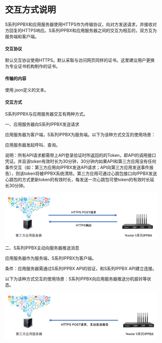 # 交互方式说明

S系列IPPBX和应用服务器使用HTTPS作为传输协议，向对方发送请求，并接收对方回复的HTTPS响应。S系列IPPBX和应用服务器之间的交互为相互的，双方互为服务端和客户端。

#### **交互协议**

默认交互协议使用HTTPS。默认采取与访问网页同样的证书。这里建议用户更换为专业证书机构制作的证书。

#### **传输的内容**

使用.json定义的文本。

#### **交互方式**

S系列IPPBX与应用服务器交互有两种方式。

一、应用服务器向S系列IPPBX发送请求

应用服务器为客户端，S系列IPPBX为服务端。以下为该种方式交互的使用场景：

应用服务器发起呼叫、查询。

说明：所有API请求都需带上API登录验证时所返回的的Token，即API的调用接口凭证。并且该token有效时长为30分钟，30分钟内如果API和第三方应用没有任何事件交互（如：第三方应用向IPPBX发送API请求；API向第三方应用发送事件报告），则该token将被IPPBX系统清除。第三方应用可通过心跳包接口向IPPBX发送心跳包的方式更新token的有效时长，每发送一次心跳包可使token的有效时长延长30分钟。

![](/assets/https请求.png)

二、S系列IPPBX主动向服务器推送消息

应用服务器作为服务端，S系列IPPBX为客户端。

条件：应用服务器需通过S系列IPPBX  API的验证，和S系列IPPBX  API建立连接。

以下为该种方式交互的使用场景：S系列IPPBX向应用服务器推送分机振铃等状态。

![](/assets/https报告.png)

